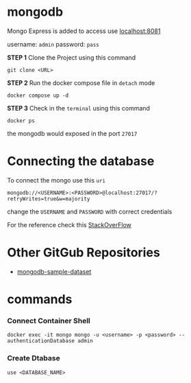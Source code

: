 # mongodb

Mongo Express is added to access use [localhost:8081](http://localhost:8081/)

username: `admin`
password: `pass`

**STEP 1**
Clone the Project using this command
```
git clone <URL>
```

**STEP 2**
Run the docker compose file in `detach` mode
```
docker compose up -d
```

**STEP 3**
Check in the `terminal` using this command
```
docker ps
```
the mongodb would exposed in the port `27017`

# Connecting the database
To connect the mongo use this `uri`

```
mongodb://<USERNAME>:<PASSWORD>@localhost:27017/?retryWrites=true&w=majority
```
change the `USERNAME` and `PASSWORD` with correct credentials

For the reference check this [StackOverFlow](https://stackoverflow.com/questions/75827552/keep-alive-query-failed/75994590#75994590)

# Other GitGub Repositories
* [mongodb-sample-dataset](https://github.com/neelabalan/mongodb-sample-dataset/)

# commands
### Connect Container Shell
```
docker exec -it mongo mongo -u <username> -p <password> --authenticationDatabase admin
```

### Create Dtabase
```
use <DATABASE_NAME>
```
